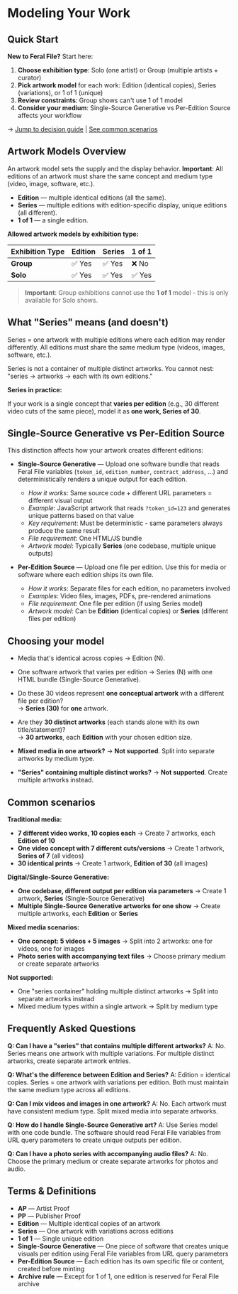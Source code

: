 # Modeling Your Work

## Quick Start

**New to Feral File?** Start here:

1. **Choose exhibition type**: Solo (one artist) or Group (multiple artists + curator)
2. **Pick artwork model** for each work: Edition (identical copies), Series (variations), or 1 of 1 (unique)
3. **Review constraints**: Group shows can't use 1 of 1 model
4. **Consider your medium**: Single-Source Generative vs Per-Edition Source affects your workflow

→ [Jump to decision guide](#choosing-your-model) | [See common scenarios](#common-scenarios)

## Artwork Models Overview

An artwork model sets the supply and the display behavior. **Important**: All editions of an artwork must share the same concept and medium type (video, image, software, etc.).

- **Edition** — multiple identical editions (all the same).
- **Series** — multiple editions with edition-specific display, unique editions (all different).
- **1 of 1** — a single edition.

**Allowed artwork models by exhibition type:**

| Exhibition Type | Edition | Series | 1 of 1 |
|-----------------|---------|--------|--------|
| **Group**       | ✅ Yes  | ✅ Yes | ❌ No  |
| **Solo**        | ✅ Yes  | ✅ Yes | ✅ Yes |

> **Important**: Group exhibitions cannot use the **1 of 1** model - this is only available for Solo shows.

## What "Series" means (and doesn't)

Series = one artwork with multiple editions where each edition may render differently. All editions must share the same medium type (videos, images, software, etc.).

Series is not a container of multiple distinct artworks. You cannot nest: "series → artworks → each with its own editions."

**Series in practice:** 

If your work is a single concept that **varies per edition** (e.g., 30 different video cuts of the same piece), model it as **one work, Series of 30**.

## Single-Source Generative vs Per-Edition Source

This distinction affects how your artwork creates different editions:

* **Single-Source Generative** — Upload one software bundle that reads Feral File variables (`token_id`, `edition_number`, `contract_address`, ...) and deterministically renders a unique output for each edition.
    - *How it works*: Same source code + different URL parameters = different visual output
    - *Example*: JavaScript artwork that reads `?token_id=123` and generates unique patterns based on that value
    - *Key requirement*: Must be deterministic - same parameters always produce the same result
    - *File requirement*: One HTML/JS bundle
    - *Artwork model*: Typically **Series** (one codebase, multiple unique outputs)

* **Per-Edition Source** — Upload one file per edition. Use this for media or software where each edition ships its own file.
    - *How it works*: Separate files for each edition, no parameters involved
    - *Examples*: Video files, images, PDFs, pre-rendered animations
    - *File requirement*: One file per edition (if using Series model)
    - *Artwork model*: Can be **Edition** (identical copies) or **Series** (different files per edition)

## Choosing your model

- Media that's identical across copies → Edition (N).

- One software artwork that varies per edition → Series (N) with one HTML bundle (Single-Source Generative).

- Do these 30 videos represent **one conceptual artwork** with a different file per edition?  
  → **Series (30)** for **one** artwork.

- Are they **30 distinct artworks** (each stands alone with its own title/statement)?  
  → **30 artworks**, each **Edition** with your chosen edition size.

- **Mixed media in one artwork?** → **Not supported**. Split into separate artworks by medium type.

- **"Series" containing multiple distinct works?** → **Not supported**. Create multiple artworks instead.

## Common scenarios

**Traditional media:**

- **7 different video works, 10 copies each** → Create 7 artworks, each **Edition of 10**
- **One video concept with 7 different cuts/versions** → Create 1 artwork, **Series of 7** (all videos)
- **30 identical prints** → Create 1 artwork, **Edition of 30** (all images)

**Digital/Single-Source Generative:**

- **One codebase, different output per edition via parameters** → Create 1 artwork, **Series** (Single-Source Generative)
- **Multiple Single-Source Generative artworks for one show** → Create multiple artworks, each **Edition** or **Series**

**Mixed media scenarios:**

- **One concept: 5 videos + 5 images** → Split into 2 artworks: one for videos, one for images
- **Photo series with accompanying text files** → Choose primary medium or create separate artworks

**Not supported:**

- One "series container" holding multiple distinct artworks → Split into separate artworks instead
- Mixed medium types within a single artwork → Split by medium type

## Frequently Asked Questions

**Q: Can I have a "series" that contains multiple different artworks?**
A: No. Series means one artwork with multiple variations. For multiple distinct artworks, create separate artwork entries.

**Q: What's the difference between Edition and Series?**
A: Edition = identical copies. Series = one artwork with variations per edition. Both must maintain the same medium type across all editions.

**Q: Can I mix videos and images in one artwork?**
A: No. Each artwork must have consistent medium type. Split mixed media into separate artworks.

**Q: How do I handle Single-Source Generative art?**
A: Use Series model with one code bundle. The software should read Feral File variables from URL query parameters to create unique outputs per edition.

**Q: Can I have a photo series with accompanying audio files?**
A: No. Choose the primary medium or create separate artworks for photos and audio.

## Terms & Definitions

- **AP** — Artist Proof
- **PP** — Publisher Proof  
- **Edition** — Multiple identical copies of an artwork
- **Series** — One artwork with variations across editions
- **1 of 1** — Single unique edition
- **Single-Source Generative** — One piece of software that creates unique visuals per edition using Feral File variables from URL query parameters
- **Per-Edition Source** — Each edition has its own specific file or content, created before minting
- **Archive rule** — Except for 1 of 1, one edition is reserved for Feral File archive
